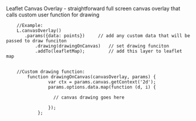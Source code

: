 Leaflet Canvas Overlay - straightforward full screen canvas overlay that calls custom user function for drawing

		//Example:
		L.canvasOverlay()
		   .params({data: points})     // add any custom data that will be passed to draw funciton
	           .drawing(drawingOnCanvas)   // set drawing funciton
	           .addTo(leafletMap);         // add this layer to leaflet map
	            

		//Custom drawing function:
			function drawingOnCanvas(canvasOverlay, params) {
		            var ctx = params.canvas.getContext('2d');
		            params.options.data.map(function (d, i) {
		            
		              // canvas drawing goes here
		            
		            });
		        };
